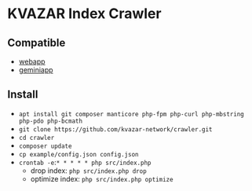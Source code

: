 # KVAZAR Index Crawler

## Compatible

* [webapp](https://github.com/kvazar-network/webapp)
* [geminiapp](https://github.com/kvazar-network/geminiapp)

## Install

* `apt install git composer manticore php-fpm php-curl php-mbstring php-pdo php-bcmath`
* `git clone https://github.com/kvazar-network/crawler.git`
* `cd crawler`
* `composer update`
* `cp example/config.json config.json`
* `crontab -e`:`* * * * * php src/index.php`
  * drop index: `php src/index.php drop`
  * optimize index: `php src/index.php optimize`